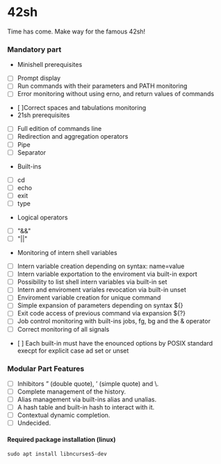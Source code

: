 # 42sh
Time has come. Make way for the famous 42sh!

### Mandatory part
- Minishell prerequisites
- [ ] Prompt display
- [ ] Run commands with their parameters and PATH monitoring
- [ ] Error monitoring without using erno, and return values of commands
- [ ]Correct spaces and tabulations monitoring
- 21sh prerequisites
- [ ] Full edition of commands line
- [ ] Redirection and aggregation operators
- [ ] Pipe
- [ ] Separator
- Built-ins
- [ ] cd
- [ ] echo
- [ ] exit
- [ ] type
- Logical operators
- [ ] "&&"
- [ ] "||"
- Monitoring of intern shell variables
- [ ] Intern variable creation depending on syntax: name=value
- [ ] Intern variable exportation to the enviroment via built-in export
- [ ] Possibility to list shell intern variables via built-in set
- [ ] Intern and enviroment variales revocation via built-in unset
- [ ] Enviroment variable creation for unique command
- [ ] Simple expansion of parameters depending on syntax ${}
- [ ] Exit code access of previous command via expansion ${?}
- [ ] Job control monitoring with built-ins jobs, fg, bg and the & operator
- [ ] Correct monitoring of all signals
- [ ] Each built-in must have the enounced options by POSIX standard execpt for explicit case ad set or unset

### Modular Part Features
- [ ] Inhibitors ” (double quote), ’ (simple quote) and \\.
- [ ] Complete management of the history.
- [ ] Alias management via built-ins alias and unalias.
- [ ] A hash table and built-in hash to interact with it.
- [ ] Contextual dynamic completion.
- [ ] Undecided.

#### Required package installation (linux)
```
sudo apt install libncurses5-dev
```
